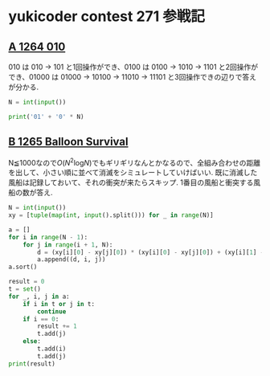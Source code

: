 # yukicoder contest 271 参戦記

## [A 1264 010](https://yukicoder.me/problems/no/1264)

010 は 010 → 101 と1回操作ができ、0100 は 0100 → 1010 → 1101 と2回操作ができ、01000 は 01000 → 10100 → 11010 → 11101 と3回操作できの辺りで答えが分かる.

```python
N = int(input())

print('01' + '0' * N)
```

## [B 1265 Balloon Survival](https://yukicoder.me/problems/no/1265)

N≦1000なので*O*(<i>N</i><sup>2</sup>log<i>N</i>)でもギリギリなんとかなるので、全組み合わせの距離を出して、小さい順に並べて消滅をシミュレートしていけばいい. 既に消滅した風船は記録しておいて、それの衝突が来たらスキップ. 1番目の風船と衝突する風船の数が答え.

```python
N = int(input())
xy = [tuple(map(int, input().split())) for _ in range(N)]

a = []
for i in range(N - 1):
    for j in range(i + 1, N):
        d = (xy[i][0] - xy[j][0]) * (xy[i][0] - xy[j][0]) + (xy[i][1] - xy[j][1]) * (xy[i][1] - xy[j][1])
        a.append((d, i, j))
a.sort()

result = 0
t = set()
for _, i, j in a:
    if i in t or j in t:
        continue
    if i == 0:
        result += 1
        t.add(j)
    else:
        t.add(i)
        t.add(j)
print(result)
```
